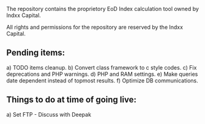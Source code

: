 The repository contains the proprietory EoD Index calculation tool owned by Indxx Capital.

All rights and permissions for the repository are reserved by the Indxx Capital.

Pending items:
-------------
a) TODO items cleanup.
b) Convert class framework to c style codes.
c) Fix deprecations and PHP warnings.
d) PHP and RAM settings.
e) Make queries date dependent instead of topmost results.
f) Optimize DB communications.


Things to do at time of going live:
-----------------------------------
a) Set FTP - Discuss with Deepak